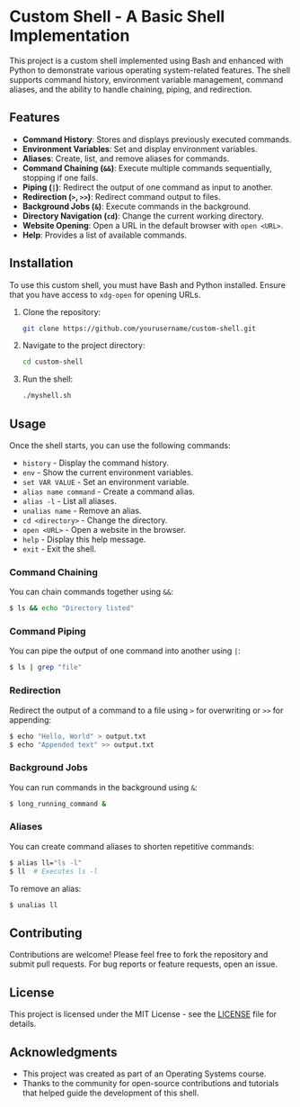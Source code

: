 
# Custom Shell - A Basic Shell Implementation

This project is a custom shell implemented using Bash and enhanced with Python to demonstrate various operating system-related features. The shell supports command history, environment variable management, command aliases, and the ability to handle chaining, piping, and redirection.

## Features

- **Command History**: Stores and displays previously executed commands.
- **Environment Variables**: Set and display environment variables.
- **Aliases**: Create, list, and remove aliases for commands.
- **Command Chaining (`&&`)**: Execute multiple commands sequentially, stopping if one fails.
- **Piping (`|`)**: Redirect the output of one command as input to another.
- **Redirection (`>`, `>>`)**: Redirect command output to files.
- **Background Jobs (`&`)**: Execute commands in the background.
- **Directory Navigation (`cd`)**: Change the current working directory.
- **Website Opening**: Open a URL in the default browser with `open <URL>`.
- **Help**: Provides a list of available commands.

## Installation

To use this custom shell, you must have Bash and Python installed. Ensure that you have access to `xdg-open` for opening URLs.

1. Clone the repository:
    ```bash
    git clone https://github.com/yourusername/custom-shell.git
    ```

2. Navigate to the project directory:
    ```bash
    cd custom-shell
    ```

3. Run the shell:
    ```bash
    ./myshell.sh
    ```

## Usage

Once the shell starts, you can use the following commands:

- `history` - Display the command history.
- `env` - Show the current environment variables.
- `set VAR VALUE` - Set an environment variable.
- `alias name command` - Create a command alias.
- `alias -l` - List all aliases.
- `unalias name` - Remove an alias.
- `cd <directory>` - Change the directory.
- `open <URL>` - Open a website in the browser.
- `help` - Display this help message.
- `exit` - Exit the shell.

### Command Chaining

You can chain commands together using `&&`:

```bash
$ ls && echo "Directory listed"
```

### Command Piping

You can pipe the output of one command into another using `|`:

```bash
$ ls | grep "file"
```

### Redirection

Redirect the output of a command to a file using `>` for overwriting or `>>` for appending:

```bash
$ echo "Hello, World" > output.txt
$ echo "Appended text" >> output.txt
```

### Background Jobs

You can run commands in the background using `&`:

```bash
$ long_running_command &
```

### Aliases

You can create command aliases to shorten repetitive commands:

```bash
$ alias ll="ls -l"
$ ll  # Executes ls -l
```

To remove an alias:

```bash
$ unalias ll
```

## Contributing

Contributions are welcome! Please feel free to fork the repository and submit pull requests. For bug reports or feature requests, open an issue.

## License

This project is licensed under the MIT License - see the [LICENSE](LICENSE) file for details.

## Acknowledgments

- This project was created as part of an Operating Systems course.
- Thanks to the community for open-source contributions and tutorials that helped guide the development of this shell.
